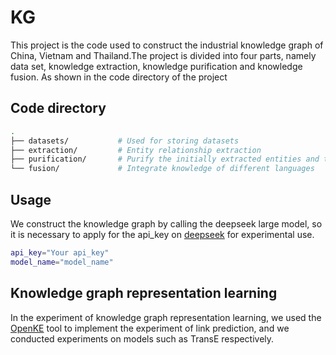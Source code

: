 # KG
This project is the code used to construct the industrial knowledge graph of China, Vietnam and Thailand.The project is divided into four parts, namely data set, knowledge extraction, knowledge purification and knowledge fusion. As shown in the code directory of the project
## Code directory
```bash
.
├── datasets/           # Used for storing datasets
├── extraction/         # Entity relationship extraction
├── purification/       # Purify the initially extracted entities and triples
└── fusion/             # Integrate knowledge of different languages
```
## Usage
We construct the knowledge graph by calling the deepseek large model, so it is necessary to apply for the api_key on [deepseek](https://www.deepseek.com/) for experimental use.
```bash
api_key="Your api_key"
model_name="model_name"
```

## Knowledge graph representation learning
In the experiment of knowledge graph representation learning, we used the [OpenKE](https://github.com/thunlp/OpenKE) tool to implement the experiment of link prediction, and we conducted experiments on models such as TransE respectively.

